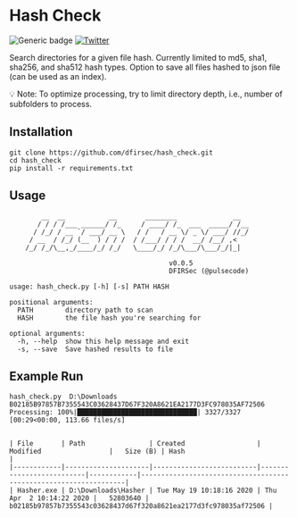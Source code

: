 # Hash Check

![Generic badge](https://img.shields.io/badge/python-3.8-blue.svg) [![Twitter](https://img.shields.io/badge/Twitter-@pulsecode-blue.svg)](https://twitter.com/pulsecode)

Search directories for a given file hash.  Currently limited to md5, sha1, sha256, and sha512 hash types.  Option to save all files hashed to json file (can be used as an index).

:bulb: Note: To optimize processing, try to limit directory depth, i.e., number of subfolders to process.

## Installation

```text
git clone https://github.com/dfirsec/hash_check.git
cd hash_check
pip install -r requirements.txt
```

## Usage

```text
        __  __           __       ________              __
       / / / /___ ______/ /_     / ____/ /_  ___  _____/ /__
      / /_/ / __ `/ ___/ __ \   / /   / __ \/ _ \/ ___/ //_/
     / __  / /_/ (__  ) / / /  / /___/ / / /  __/ /__/ ,<
    /_/ /_/\__,_/____/_/ /_/   \____/_/ /_/\___/\___/_/|_|

                                        v0.0.5
                                        DFIRSec (@pulsecode)

usage: hash_check.py [-h] [-s] PATH HASH

positional arguments:
  PATH        directory path to scan
  HASH        the file hash you're searching for

optional arguments:
  -h, --help  show this help message and exit
  -s, --save  Save hashed results to file
```

## Example Run

```text
hash_check.py  D:\Downloads B02185B97857B7355543C03628437D67F320A8621EA2177D3FC978035AF72506
Processing: 100%|██████████████████████████████| 3327/3327 [00:29<00:00, 113.66 files/s]


| File       | Path                | Created                  | Modified                 |   Size (B) | Hash                                                             |
|------------|---------------------|--------------------------|--------------------------|------------|------------------------------------------------------------------|
| Hasher.exe | D:\Downloads\Hasher | Tue May 19 10:18:16 2020 | Thu Apr  2 10:14:22 2020 |   52803640 | b02185b97857b7355543c03628437d67f320a8621ea2177d3fc978035af72506 |
```
